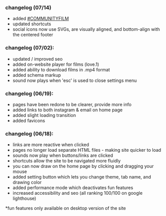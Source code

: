 ### changelog (07/14)
- added [#COMMUNITYFILM](https://proof-of-concept.ca/#communityfilm)
- updated shortcuts
- social icons now use SVGs, are visually aligned, and bottom-align with the centered footer

### changelog (07/02):
- updated / improved seo
- added on-website player for films (love.1)
- added ability to download films in .mp4 format
- added schema markup
- sound now plays when 'esc' is used to close settings menu

### changelog (06/19):
- pages have been redone to be clearer, provide more info
- added links to both instagram & email on home page
- added slight loading transition
- added favicons

### changelog (06/18):
- links are more reactive when clicked
- pages no longer load separate HTML files - making site quicker to load
- sounds now play when buttons/links are clicked
- shortcuts allow the site to be navigated more fluidly
- you can now draw on the home page by clicking and dragging your mouse
- added setting button which lets you change theme, tab name, and drawing color
- added performance mode which deactivates fun features
- increased accessibility and seo (all ranking 100/100 on google lighthouse)

*fun features only available on desktop version of the site
